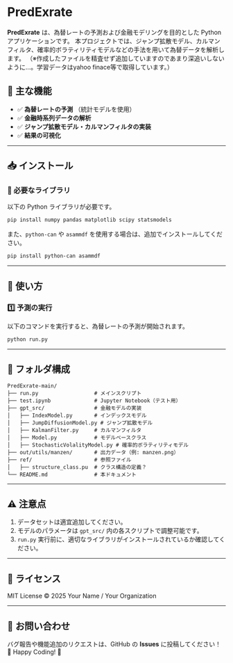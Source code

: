 # **PredExrate**

**PredExrate** は、為替レートの予測および金融モデリングを目的とした Python アプリケーションです。
本プロジェクトでは、ジャンプ拡散モデル、カルマンフィルタ、確率的ボラティリティモデルなどの手法を用いて為替データを解析します。
（※作成したファイルを精査せず追加していますのであまり深追いしないように...。学習データはyahoo finace等で取得しています。）

## **📌 主な機能**
- ✅ **為替レートの予測** （統計モデルを使用）
- ✅ **金融時系列データの解析**
- ✅ **ジャンプ拡散モデル・カルマンフィルタの実装**
- ✅ **結果の可視化**

---

## **📥 インストール**
### **🔧 必要なライブラリ**
以下の Python ライブラリが必要です。

```bash
pip install numpy pandas matplotlib scipy statsmodels
```

また、`python-can` や `asammdf` を使用する場合は、追加でインストールしてください。

```bash
pip install python-can asammdf
```

---

## **🚀 使い方**
### **1️⃣ 予測の実行**
以下のコマンドを実行すると、為替レートの予測が開始されます。

```bash
python run.py
```

---

## **📂 フォルダ構成**
```
PredExrate-main/
├── run.py                  # メインスクリプト
├── test.ipynb              # Jupyter Notebook（テスト用）
├── gpt_src/                # 金融モデルの実装
│   ├── IndexModel.py       # インデックスモデル
│   ├── JumpDiffusionModel.py # ジャンプ拡散モデル
│   ├── KalmanFilter.py     # カルマンフィルタ
│   ├── Model.py            # モデルベースクラス
│   ├── StochasticVolalityModel.py # 確率的ボラティリティモデル
├── out/utils/manzen/       # 出力データ（例: manzen.png）
├── ref/                    # 参照ファイル
│   ├── structure_class.pu  # クラス構造の定義？
└── README.md               # 本ドキュメント
```

---

## **⚠️ 注意点**
1. データセットは適宜追加してください。
2. モデルのパラメータは `gpt_src/` 内の各スクリプトで調整可能です。
3. `run.py` 実行前に、適切なライブラリがインストールされているか確認してください。

---

## **📜 ライセンス**
MIT License © 2025 Your Name / Your Organization

---

## **📩 お問い合わせ**
バグ報告や機能追加のリクエストは、GitHub の **Issues** に投稿してください！
🚀 Happy Coding! 🚀
